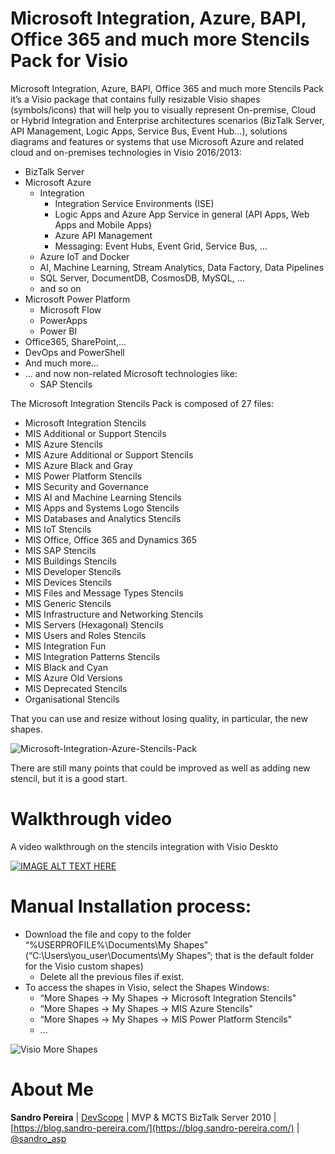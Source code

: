 # Microsoft Integration, Azure, BAPI, Office 365 and much more Stencils Pack for Visio
Microsoft Integration, Azure, BAPI, Office 365 and much more Stencils Pack it’s a Visio package that contains fully resizable Visio shapes (symbols/icons) that will help you to visually represent On-premise, Cloud or Hybrid Integration and Enterprise architectures scenarios (BizTalk Server, API Management, Logic Apps, Service Bus, Event Hub…), solutions diagrams and features or systems that use Microsoft Azure and related cloud and on-premises technologies in Visio 2016/2013:
* BizTalk Server
* Microsoft Azure
  * Integration
    * Integration Service Environments (ISE)
    * Logic Apps and Azure App Service in general (API Apps, Web Apps and Mobile Apps)
    * Azure API Management
    * Messaging: Event Hubs, Event Grid, Service Bus, …
  * Azure IoT and Docker
  *	AI, Machine Learning, Stream Analytics, Data Factory, Data Pipelines
  * SQL Server, DocumentDB, CosmosDB, MySQL, ...
  * and so on
* Microsoft Power Platform
  * Microsoft Flow
  * PowerApps
  * Power BI
* Office365, SharePoint,...
* DevOps and PowerShell
* And much more…
* ... and now non-related Microsoft technologies like:
  * SAP Stencils


The Microsoft Integration Stencils Pack is composed of 27 files:

* Microsoft Integration Stencils
* MIS Additional or Support Stencils
* MIS Azure Stencils
* MIS Azure Additional or Support Stencils
* MIS Azure Black and Gray
* MIS Power Platform Stencils
* MIS Security and Governance
* MIS AI and Machine Learning Stencils
* MIS Apps and Systems Logo Stencils
* MIS Databases and Analytics Stencils
* MIS IoT Stencils
* MIS Office, Office 365 and Dynamics 365
* MIS SAP Stencils
* MIS Buildings Stencils
* MIS Developer Stencils
* MIS Devices Stencils
* MIS Files and Message Types Stencils
* MIS Generic Stencils
* MIS Infrastructure and Networking Stencils
* MIS Servers (Hexagonal) Stencils
* MIS Users and Roles Stencils
* MIS Integration Fun
* MIS Integration Patterns Stencils
* MIS Black and Cyan
* MIS Azure Old Versions
* MIS Deprecated Stencils
* Organisational Stencils

That you can use and resize without losing quality, in particular, the new shapes.

![Microsoft-Integration-Azure-Stencils-Pack](media/BizTalk-Microsoft-Integration-Azure-Stencils-Pack.png)

There are still many points that could be improved as well as adding new stencil, but it is a good start.

# Walkthrough video

A video walkthrough on the stencils integration with Visio Deskto

[![IMAGE ALT TEXT HERE](https://img.youtube.com/vi/UjPZAC1AbKc/0.jpg)](https://www.youtube.com/watch?v=UjPZAC1AbKc)

# Manual Installation process:

* Download the file and copy to the folder “%USERPROFILE%\Documents\My Shapes” (“C:\Users\you_user\Documents\My Shapes”; that is the default folder for the Visio custom shapes)
   * Delete all the previous files if exist.
* To access the shapes in Visio, select the Shapes Windows: 
  * “More Shapes -> My Shapes -> Microsoft Integration Stencils"
  * “More Shapes -> My Shapes -> MIS Azure Stencils"
  * “More Shapes -> My Shapes -> MIS Power Platform Stencils"
  * ...

![Visio More Shapes](media/visio-more-shapes.png)

# About Me
**Sandro Pereira** | [DevScope](http://www.devscope.net/) | MVP & MCTS BizTalk Server 2010 | [https://blog.sandro-pereira.com/](https://blog.sandro-pereira.com/) | [@sandro_asp](https://twitter.com/sandro_asp)

